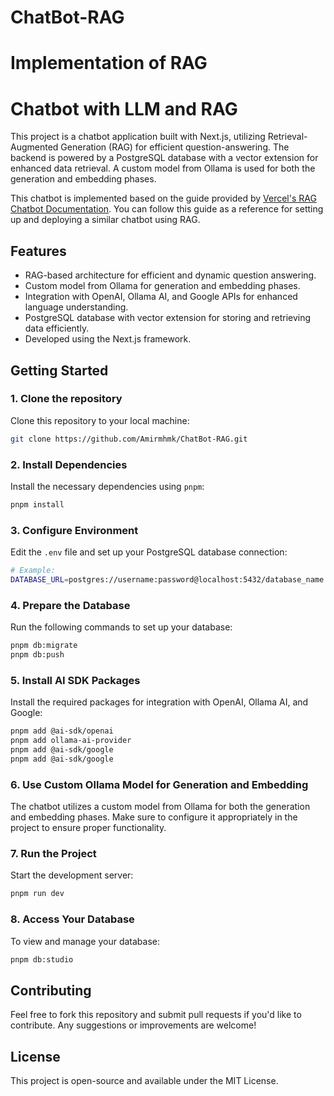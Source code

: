 # ChatBot-RAG
Implementation of RAG  
=======
# Chatbot with LLM and RAG

This project is a chatbot application built with Next.js, utilizing Retrieval-Augmented Generation (RAG) for efficient question-answering. The backend is powered by a PostgreSQL database with a vector extension for enhanced data retrieval. A custom model from Ollama is used for both the generation and embedding phases.

This chatbot is implemented based on the guide provided by [Vercel's RAG Chatbot Documentation](https://sdk.vercel.ai/docs/guides/rag-chatbot). You can follow this guide as a reference for setting up and deploying a similar chatbot using RAG.

## Features
- RAG-based architecture for efficient and dynamic question answering.
- Custom model from Ollama for generation and embedding phases.
- Integration with OpenAI, Ollama AI, and Google APIs for enhanced language understanding.
- PostgreSQL database with vector extension for storing and retrieving data efficiently.
- Developed using the Next.js framework.

## Getting Started

### 1. Clone the repository
Clone this repository to your local machine:

```bash
git clone https://github.com/Amirmhmk/ChatBot-RAG.git
```

### 2. Install Dependencies
Install the necessary dependencies using `pnpm`:

```bash
pnpm install
```

### 3. Configure Environment
Edit the `.env` file and set up your PostgreSQL database connection:

```bash
# Example:
DATABASE_URL=postgres://username:password@localhost:5432/database_name
```

### 4. Prepare the Database
Run the following commands to set up your database:

```bash
pnpm db:migrate
pnpm db:push
```

### 5. Install AI SDK Packages
Install the required packages for integration with OpenAI, Ollama AI, and Google:

```bash
pnpm add @ai-sdk/openai
pnpm add ollama-ai-provider
pnpm add @ai-sdk/google
pnpm add @ai-sdk/google
```

### 6. Use Custom Ollama Model for Generation and Embedding
The chatbot utilizes a custom model from Ollama for both the generation and embedding phases. Make sure to configure it appropriately in the project to ensure proper functionality.

### 7. Run the Project
Start the development server:

```bash
pnpm run dev
```

### 8. Access Your Database
To view and manage your database:

```bash
pnpm db:studio
```

## Contributing
Feel free to fork this repository and submit pull requests if you'd like to contribute. Any suggestions or improvements are welcome!

## License
This project is open-source and available under the MIT License.
